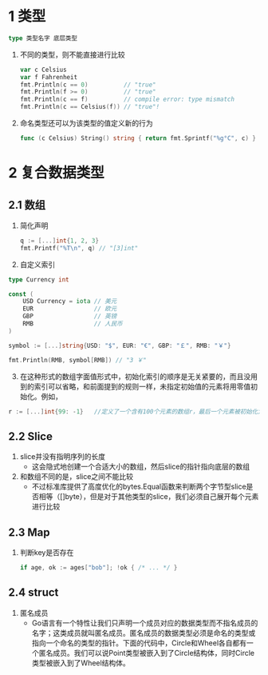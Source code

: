 # 1 类型

```go
type 类型名字 底层类型
```

1. 不同的类型，则不能直接进行比较

   ```go
   var c Celsius
   var f Fahrenheit
   fmt.Println(c == 0)          // "true"
   fmt.Println(f >= 0)          // "true"
   fmt.Println(c == f)          // compile error: type mismatch
   fmt.Println(c == Celsius(f)) // "true"!
   
   ```

   

2. 命名类型还可以为该类型的值定义新的行为

   ```go
   func (c Celsius) String() string { return fmt.Sprintf("%g°C", c) }
   
   ```

   

# 2 复合数据类型

## 2.1 数组

1. 简化声明

   ```go
   q := [...]int{1, 2, 3}
   fmt.Printf("%T\n", q) // "[3]int"
   
   ```

2. 自定义索引

```Go
type Currency int

const (
    USD Currency = iota // 美元
    EUR                 // 欧元
    GBP                 // 英镑
    RMB                 // 人民币
)

symbol := [...]string{USD: "$", EUR: "€", GBP: "￡", RMB: "￥"}

fmt.Println(RMB, symbol[RMB]) // "3 ￥"
```

3. 在这种形式的数组字面值形式中，初始化索引的顺序是无关紧要的，而且没用到的索引可以省略，和前面提到的规则一样，未指定初始值的元素将用零值初始化。例如，

```Go
r := [...]int{99: -1}   //定义了一个含有100个元素的数组r，最后一个元素被初始化为-1，其它元素都是用0初始化
```



## 2.2 Slice

1. slice并没有指明序列的长度
   - 这会隐式地创建一个合适大小的数组，然后slice的指针指向底层的数组
2. 和数组不同的是，slice之间不能比较
   - 不过标准库提供了高度优化的bytes.Equal函数来判断两个字节型slice是否相等（[]byte），但是对于其他类型的slice，我们必须自己展开每个元素进行比较



## 2.3 Map

1. 判断key是否存在

   ```go
   if age, ok := ages["bob"]; !ok { /* ... */ }
   ```



## 2.4 struct

1. 匿名成员
   - Go语言有一个特性让我们只声明一个成员对应的数据类型而不指名成员的名字；这类成员就叫匿名成员。匿名成员的数据类型必须是命名的类型或指向一个命名的类型的指针。下面的代码中，Circle和Wheel各自都有一个匿名成员。我们可以说Point类型被嵌入到了Circle结构体，同时Circle类型被嵌入到了Wheel结构体。



